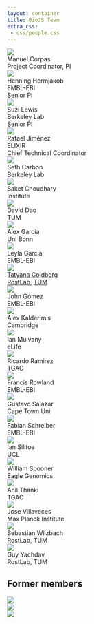 ```yaml
---
layout: container
title: BioJS Team
extra_css:
 - css/people.css
---
```



<div id="people-container">

<div class="row">

<div class="col-md-2 col-xs-4">
<img src="https://sigil.cupcake.io/manny">
<div class="people-name"> Manuel Corpas </div>
<div class="people-position"> Project Coordinator, PI </div>
</div>

<div class="col-md-2 col-xs-4">
<img src="https://sigil.cupcake.io/hennig">
<div class="people-name"> Henning Hermjakob </div>
<div class="people-institution"> EMBL-EBI </div>
<div class="people-position"> Senior PI </div>
</div>

<div class="col-md-2 col-xs-4">
<img src="https://sigil.cupcake.io/suzi">
<div class="people-name"> Suzi Lewis </div>
<div class="people-institution"> Berkeley Lab </div>
<div class="people-position"> Senior PI </div>
</div>

<div class="col-md-2 col-xs-4">
<img src="https://sigil.cupcake.io/rafa">
<div class="people-name"> Rafael Jiménez  </div>
<div class="people-institution"> ELIXIR </div>
<div class="people-position"> Chief Technical Coordinator </div>
</div>


<div class="clearfix"> </div>

<div class="col-md-2 col-xs-4">
<img src="https://sigil.cupcake.io/seth">
<div class="people-name">Seth Carbon</div>
<div class="people-institution">Berkeley Lab</div>
</div>

<div class="col-md-2 col-xs-4">
<img src="https://sigil.cupcake.io/">
<div class="people-name">
Saket Choudhary</div>
<div class="people-institution">
Institute</div>
</div>

<div class="col-md-2 col-xs-4">
<img src="https://sigil.cupcake.io/">
<div class="people-name">
David Dao</div>
<div class="people-institution">
TUM</div>
</div>

<div class="visible-xs clearfix"> </div>

<div class="col-md-2 col-xs-4">
<img src="https://sigil.cupcake.io/alexgarcia">
<div class="people-name"> Alex Garcia </div>
<div class="people-institution">Uni Bonn</div>
</div>

<div class="col-md-2 col-xs-4">
<img src="https://sigil.cupcake.io/leyla">
<div class="people-name">
Leyla Garcia</div>
<div class="people-institution">
EMBL-EBI</div>
</div>

<div class="col-md-2 col-xs-4">
<img src="https://sigil.cupcake.io/tatyana">
<div class="people-name">
<a href="http://www.rostlab.org/~goldberg" target="_blank">Tatyana Goldberg</a></div>
<div class="people-institution">
<a href="http://www.rostlab.org/" target="_blank">RostLab</a>, <a href="http://www.tum.de/" target="_blank">TUM</a></div>
</div>

<div class="visible-md clearfix"> </div>

<div class="col-md-2 col-xs-4">
<img src="https://sigil.cupcake.io/johng">
<div class="people-name">
John Gómez</div>
<div class="people-institution">
EMBL-EBI</div>
</div>

<div class="col-md-2 col-xs-4">
<img src="https://sigil.cupcake.io/alexk">
<div class="people-name">Alex Kalderimis</div>
<div class="people-institution">Cambridge</div>
</div>

<div class="col-md-2 col-xs-4">
<img src="https://sigil.cupcake.io/ianm">
<div class="people-name">Ian Mulvany</div>
<div class="people-institution">eLife</div>
</div>

<div class="visible-xs clearfix"> </div>

<div class="col-md-2 col-xs-4">
<img src="https://sigil.cupcake.io/">
<div class="people-name">Ricardo Ramirez</div>
<div class="people-institution">TGAC</div>
</div>

<div class="col-md-2 col-xs-4">
<img src="https://sigil.cupcake.io/francis">
<div class="people-name">
Francis Rowland</div>
<div class="people-institution">
EMBL-EBI</div>
</div>

<div class="col-md-2 col-xs-4">
<img src="https://sigil.cupcake.io/gustavo">
<div class="people-name">
Gustavo Salazar</div>
<div class="people-institution">
Cape Town Uni</div>
</div>

<div class="hidden-sm clearfix"> </div>

<div class="col-md-2 col-xs-4">
<img src="https://sigil.cupcake.io/fabian">
<div class="people-name">
Fabian Schreiber</div>
<div class="people-institution">
EMBL-EBI</div>
</div>

<div class="col-md-2 col-xs-4">
<img src="https://sigil.cupcake.io/ians">
<div class="people-name">
Ian Silitoe</div>
<div class="people-institution">
UCL</div>
</div>

<div class="col-md-2 col-xs-4">
<img src="https://sigil.cupcake.io/william">
<div class="people-name">
William Spooner</div>
<div class="people-institution">
Eagle Genomics</div>
</div>

<div class="visible-xs clearfix"> </div>

<div class="col-md-2 col-xs-4">
<img src="https://sigil.cupcake.io/anil">
<div class="people-name">
Anil Thanki</div>
<div class="people-institution">
TGAC</div>
</div>

<div class="col-md-2 col-xs-4">
<img src="https://sigil.cupcake.io/jose">
<div class="people-name">
Jose Villaveces</div>
<div class="people-institution">
Max Planck Institute</div>
</div>

<div class="col-md-2 col-xs-4">
<img src="https://sigil.cupcake.io/seb">
<div class="people-name">
Sebastian Wilzbach</div>
<div class="people-institution">
RostLab, TUM</div>
</div>

<div class="hidden-sm clearfix"> </div>

<div class="col-md-2 col-xs-4">
<img src="https://sigil.cupcake.io/guy">
<div class="people-name">Guy Yachdav</div>
<div class="people-institution">RostLab, TUM</div>
</div>

</div>

Former members
-------

<div class="row">

<div class="col-md-2 col-xs-4">
<img src="https://sigil.cupcake.io/">
<div class="people-name">
</div>
<div class="people-institution">
</div>
</div>

<div class="col-md-2 col-xs-4">
<img src="https://sigil.cupcake.io/">
<div class="people-name">
</div>
<div class="people-institution">
</div>
</div>

<div class="col-md-2 col-xs-4">
<img src="https://sigil.cupcake.io/">
<div class="people-name">
</div>
<div class="people-institution">
</div>
</div>



</div>

